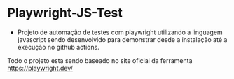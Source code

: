 # Playwright-JS-Test

- Projeto de automação de testes com playwright utilizando a linguagem javascript sendo desenvolvido para demonstrar desde a instalação até a execução no github actions. 

Todo o projeto esta sendo baseado no site oficial da ferramenta https://playwright.dev/

